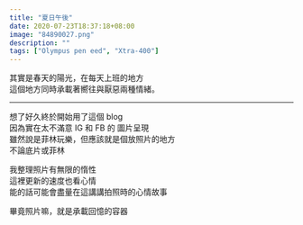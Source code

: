 ```yaml
---
title: "夏日午後"
date: 2020-07-23T18:37:18+08:00
image: "84890027.png"
description: ""
tags: ["Olympus pen eed", "Xtra-400"]
---
```


其實是春天的陽光，在每天上班的地方  
這個地方同時承載著嚮往與厭惡兩種情緒。
<!--more-->
----
想了好久終於開始用了這個 blog  
因為實在太不滿意 IG 和 FB 的 圖片呈現  
雖然說是菲林玩樂，但應該就是個放照片的地方  
不論底片或菲林

我整理照片有無限的惰性  
這裡更新的速度也看心情  
能的話可能會盡量在這講講拍照時的心情故事

畢竟照片嘛，就是承載回憶的容器